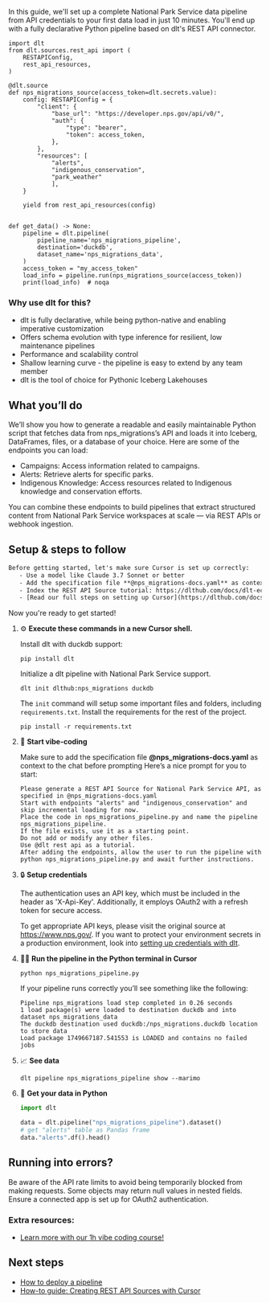In this guide, we'll set up a complete National Park Service data pipeline from API credentials to your first data load in just 10 minutes. You'll end up with a fully declarative Python pipeline based on dlt's REST API connector.

```python-outcome
import dlt
from dlt.sources.rest_api import (
    RESTAPIConfig,
    rest_api_resources,
)

@dlt.source
def nps_migrations_source(access_token=dlt.secrets.value):
    config: RESTAPIConfig = {
        "client": {
            "base_url": "https://developer.nps.gov/api/v0/",
            "auth": {
                "type": "bearer",
                "token": access_token,
            },
        },
        "resources": [
            "alerts",
            "indigenous_conservation",
            "park_weather"
            ],
    }

    yield from rest_api_resources(config)


def get_data() -> None:
    pipeline = dlt.pipeline(
        pipeline_name='nps_migrations_pipeline',
        destination='duckdb',
        dataset_name='nps_migrations_data', 
    )
    access_token = "my_access_token"
    load_info = pipeline.run(nps_migrations_source(access_token))
    print(load_info)  # noqa
```

### Why use dlt for this?

- dlt is fully declarative, while being python-native and enabling imperative customization
- Offers schema evolution with type inference for resilient, low maintenance pipelines
- Performance and scalability control
- Shallow learning curve - the pipeline is easy to extend by any team member
- dlt is the tool of choice for Pythonic Iceberg Lakehouses

## What you’ll do

We’ll show you how to generate a readable and easily maintainable Python script that fetches data from nps_migrations’s API and loads it into Iceberg, DataFrames, files, or a database of your choice. Here are some of the endpoints you can load:

- Campaigns: Access information related to campaigns.
- Alerts: Retrieve alerts for specific parks.
- Indigenous Knowledge: Access resources related to Indigenous knowledge and conservation efforts.

You can combine these endpoints to build pipelines that extract structured content from National Park Service workspaces at scale — via REST APIs or webhook ingestion.

## Setup & steps to follow

```default
Before getting started, let's make sure Cursor is set up correctly:
   - Use a model like Claude 3.7 Sonnet or better
   - Add the specification file **@nps_migrations-docs.yaml** as context
   - Index the REST API Source tutorial: https://dlthub.com/docs/dlt-ecosystem/verified-sources/rest_api/ and add it to context as **@dlt rest api**
   - [Read our full steps on setting up Cursor](https://dlthub.com/docs/dlt-ecosystem/llm-tooling/cursor-restapi#23-configuring-cursor-with-documentation)
```

Now you're ready to get started! 

1. ⚙️ **Execute these commands in a new Cursor shell.**
    
    Install dlt with duckdb support:
    ```shell
    pip install dlt
    ```

    Initialize a dlt pipeline with National Park Service support.
    ```shell
    dlt init dlthub:nps_migrations duckdb
    ```

    The `init` command will setup some important files and folders, including `requirements.txt`. Install the requirements for the rest of the project.
    ```shell
    pip install -r requirements.txt
    ```
    
2. 🤠 **Start vibe-coding**
    
    Make sure to add the specification file **@nps_migrations-docs.yaml** as context to the chat before prompting
    Here’s a nice prompt for you to start: 
    
    ```prompt
    Please generate a REST API Source for National Park Service API, as specified in @nps_migrations-docs.yaml 
    Start with endpoints "alerts" and "indigenous_conservation" and skip incremental loading for now. 
    Place the code in nps_migrations_pipeline.py and name the pipeline nps_migrations_pipeline. 
    If the file exists, use it as a starting point. 
    Do not add or modify any other files. 
    Use @dlt rest api as a tutorial. 
    After adding the endpoints, allow the user to run the pipeline with python nps_migrations_pipeline.py and await further instructions.
    ```

    
3. 🔒 **Setup credentials** 
    
    The authentication uses an API key, which must be included in the header as 'X-Api-Key'. Additionally, it employs OAuth2 with a refresh token for secure access.
    
    To get appropriate API keys, please visit the original source at https://www.nps.gov/.
    If you want to protect your environment secrets in a production environment, look into [setting up credentials with dlt](https://dlthub.com/docs/walkthroughs/add_credentials).
    
4. 🏃‍♀️ **Run the pipeline in the Python terminal in Cursor**
    
    ```shell
    python nps_migrations_pipeline.py
    ```
    
    If your pipeline runs correctly you’ll see something like the following:
    
    ```shell
    Pipeline nps_migrations load step completed in 0.26 seconds
    1 load package(s) were loaded to destination duckdb and into dataset nps_migrations_data
    The duckdb destination used duckdb:/nps_migrations.duckdb location to store data
    Load package 1749667187.541553 is LOADED and contains no failed jobs
    ```
    
5. 📈 **See data**
    
    ```shell
    dlt pipeline nps_migrations_pipeline show --marimo
    ```
    
6. 🐍 **Get your data in Python**
    
    ```python
    import dlt

   data = dlt.pipeline("nps_migrations_pipeline").dataset()
   # get "alerts" table as Pandas frame
   data."alerts".df().head()
    ```

## Running into errors?

Be aware of the API rate limits to avoid being temporarily blocked from making requests. Some objects may return null values in nested fields. Ensure a connected app is set up for OAuth2 authentication.

### Extra resources:

- [Learn more with our 1h vibe coding course!](https://www.youtube.com/watch?v=GGid70rnJuM)

## Next steps

- [How to deploy a pipeline](https://dlthub.com/docs/walkthroughs/deploy-a-pipeline)
- [How-to guide: Creating REST API Sources with Cursor](https://dlthub.com/docs/dlt-ecosystem/llm-tooling/cursor-restapi)